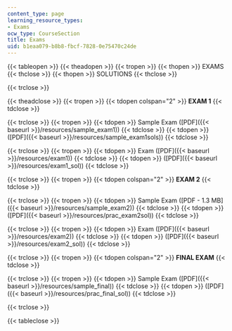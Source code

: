 ```yaml
---
content_type: page
learning_resource_types:
- Exams
ocw_type: CourseSection
title: Exams
uid: b1eaa079-b8b8-fbcf-7828-0e75470c24de
---
```


{{< tableopen >}}
{{< theadopen >}}
{{< tropen >}}
{{< thopen >}}
EXAMS
{{< thclose >}}
{{< thopen >}}
SOLUTIONS
{{< thclose >}}

{{< trclose >}}

{{< theadclose >}}
{{< tropen >}}
{{< tdopen colspan="2" >}}
**EXAM 1**
{{< tdclose >}}

{{< trclose >}}
{{< tropen >}}
{{< tdopen >}}
Sample Exam ([PDF]({{< baseurl >}}/resources/sample_exam1))
{{< tdclose >}}
{{< tdopen >}}
([PDF]({{< baseurl >}}/resources/sample_exam1sols))
{{< tdclose >}}

{{< trclose >}}
{{< tropen >}}
{{< tdopen >}}
Exam ([PDF]({{< baseurl >}}/resources/exam1))
{{< tdclose >}}
{{< tdopen >}}
([PDF]({{< baseurl >}}/resources/exam1_sol))
{{< tdclose >}}

{{< trclose >}}
{{< tropen >}}
{{< tdopen colspan="2" >}}
**EXAM 2**
{{< tdclose >}}

{{< trclose >}}
{{< tropen >}}
{{< tdopen >}}
Sample Exam ([PDF - 1.3 MB]({{< baseurl >}}/resources/sample_exam2))
{{< tdclose >}}
{{< tdopen >}}
([PDF]({{< baseurl >}}/resources/prac_exam2sol))
{{< tdclose >}}

{{< trclose >}}
{{< tropen >}}
{{< tdopen >}}
Exam ([PDF]({{< baseurl >}}/resources/exam2))
{{< tdclose >}}
{{< tdopen >}}
([PDF]({{< baseurl >}}/resources/exam2_sol))
{{< tdclose >}}

{{< trclose >}}
{{< tropen >}}
{{< tdopen colspan="2" >}}
**FINAL EXAM**
{{< tdclose >}}

{{< trclose >}}
{{< tropen >}}
{{< tdopen >}}
Sample Exam ([PDF]({{< baseurl >}}/resources/sample_final))
{{< tdclose >}}
{{< tdopen >}}
([PDF]({{< baseurl >}}/resources/prac_final_sol))
{{< tdclose >}}

{{< trclose >}}

{{< tableclose >}}